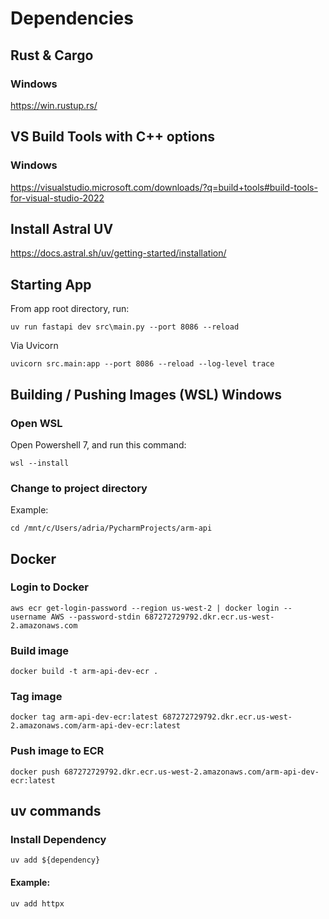 # Dependencies

## Rust & Cargo

### Windows
https://win.rustup.rs/

## VS Build Tools with C++ options
### Windows
https://visualstudio.microsoft.com/downloads/?q=build+tools#build-tools-for-visual-studio-2022

## Install Astral UV
https://docs.astral.sh/uv/getting-started/installation/

## Starting App
From app root directory, run:
```
uv run fastapi dev src\main.py --port 8086 --reload
```
Via Uvicorn
```
uvicorn src.main:app --port 8086 --reload --log-level trace
```

## Building / Pushing Images (WSL) Windows

### Open WSL
Open Powershell 7, and run this command:
```
wsl --install
```

### Change to project directory

Example:
```
cd /mnt/c/Users/adria/PycharmProjects/arm-api
```

## Docker

### Login to Docker
```
aws ecr get-login-password --region us-west-2 | docker login --username AWS --password-stdin 687272729792.dkr.ecr.us-west-2.amazonaws.com
```
### Build image
```
docker build -t arm-api-dev-ecr .
```
### Tag image
```
docker tag arm-api-dev-ecr:latest 687272729792.dkr.ecr.us-west-2.amazonaws.com/arm-api-dev-ecr:latest
```
### Push image to ECR
```
docker push 687272729792.dkr.ecr.us-west-2.amazonaws.com/arm-api-dev-ecr:latest
```

## uv commands

### Install Dependency
```
uv add ${dependency}
```
#### Example:
```
uv add httpx
```

